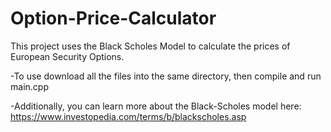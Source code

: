 # Option-Price-Calculator
This project uses the Black Scholes Model to calculate the prices of European Security Options.

  -To use download all the files into the same directory, then compile and run main.cpp

  -Additionally, you can learn more about the Black-Scholes model here: https://www.investopedia.com/terms/b/blackscholes.asp 
